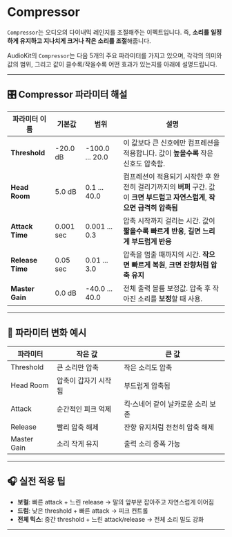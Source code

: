 # Compressor

`Compressor`는 오디오의 다이내믹 레인지를 조절해주는 이펙트입니다.
즉, **소리를 일정하게 유지하고 지나치게 크거나 작은 소리를 조절**해줍니다.

AudioKit의 `Compressor`는 다음 5개의 주요 파라미터를 가지고 있으며,
각각의 의미와 값의 범위, 그리고 값이 클수록/작을수록 어떤 효과가 있는지를 아래에 설명드립니다.

---

## 🎛 Compressor 파라미터 해설

| 파라미터 이름          | 기본값       | 범위              | 설명                                                                           |
| ---------------- | --------- | --------------- | ---------------------------------------------------------------------------- |
| **Threshold**    | -20.0 dB  | -100.0 ... 20.0 | 이 값보다 큰 신호에만 컴프레션을 적용합니다. 값이 **높을수록** 작은 신호도 압축함.                            |
| **Head Room**    | 5.0 dB    | 0.1 ... 40.0    | 컴프레션이 적용되기 시작한 후 완전히 걸리기까지의 **버퍼** 구간. 값이 **크면 부드럽고 자연스럽게**, **작으면 급격히 압축됨** |
| **Attack Time**  | 0.001 sec | 0.001 ... 0.3   | 압축 시작까지 걸리는 시간. 값이 **짧을수록 빠르게 반응**, **길면 느리게 부드럽게 반응**                       |
| **Release Time** | 0.05 sec  | 0.01 ... 3.0    | 압축을 멈출 때까지의 시간. **작으면 빠르게 복원**, **크면 잔향처럼 압축 유지**                            |
| **Master Gain**  | 0.0 dB    | -40.0 ... 40.0  | 전체 출력 볼륨 보정값. 압축 후 작아진 소리를 **보정**할 때 사용.                                     |

---

## 🔧 파라미터 변화 예시

| 파라미터        | 작은 값        | 큰 값                 |
| ----------- | ----------- | ------------------- |
| Threshold   | 큰 소리만 압축    | 작은 소리도 압축           |
| Head Room   | 압축이 갑자기 시작됨 | 부드럽게 압축됨            |
| Attack      | 순간적인 피크 억제  | 킥·스네어 같이 날카로운 소리 보존 |
| Release     | 빨리 압축 해제    | 잔향 유지처럼 천천히 압축 해제   |
| Master Gain | 소리 작게 유지    | 출력 소리 증폭 가능         |

---

## 🎧 실전 적용 팁

* **보컬**: 빠른 attack + 느린 release → 말의 앞부분 잡아주고 자연스럽게 이어짐
* **드럼**: 낮은 threshold + 빠른 attack → 피크 컨트롤
* **전체 믹스**: 중간 threshold + 느린 attack/release → 전체 소리 밀도 강화

---
